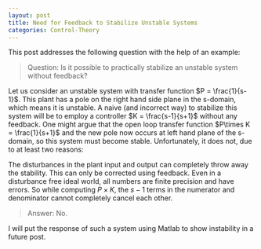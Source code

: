 ```yaml
---
layout: post
title: Need for Feedback to Stabilize Unstable Systems
categories: Control-Theory
---
```

<!--
[Jekyll](https://jekyllrb.com) is a static site generator, an open-source tool for creating simple yet powerful websites of all shapes and sizes. From [the project's readme](https://github.com/mojombo/jekyll/blob/master/README.markdown):

  > Jekyll is a simple, blog aware, static site generator. It takes a template directory [...] and spits out a complete, static website suitable for serving with Apache or your favorite web server. This is also the engine behind GitHub Pages, which you can use to host your project’s page or blog right here from GitHub.

It's an immensely useful tool and one we encourage you to use here with Lanyon.

Find out more by [visiting the project on GitHub](https://github.com/mojombo/jekyll).
-->


This post addresses the following question with the help of an example: 

>Question: Is  it possible to practically stabilize an unstable system without feedback? 

Let us consider an unstable system with transfer function $P = \frac{1}{s-1}$. This plant has a pole on the right hand side plane in the s-domain, which means it is unstable. A naive (and incorrect way) to stabilize this system will be to employ a controller $K = \frac{s-1}{s+1}$ without any feedback. One might argue that the open loop transfer function $P\times K = \frac{1}{s+1}$ and the new pole now occurs at left hand plane of the s-domain, so this system must become stable. Unfortunately, it does not, due to at least two reasons:

The disturbances in the plant input and output can completely throw away the stability. This can only be corrected using feedback. 
Even in a disturbance free ideal world, all numbers are finite precision and have errors. So while computing $P \times K$, the $s-1$ terms in the numerator and denominator cannot completely cancel each other. 

>Answer: No.

I will put the response of such a system using Matlab to show instability in a future post. 
